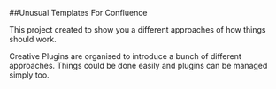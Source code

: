 ##Unusual Templates For Confluence

This project created to show you a different approaches of how things should work.

Creative Plugins are organised to introduce a bunch of different approaches. Things could be done easily and plugins can be managed simply too.